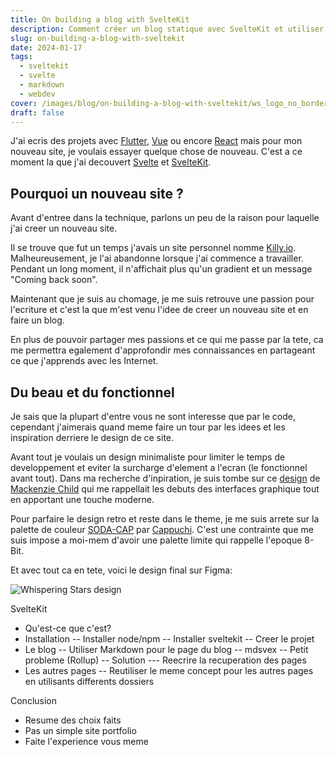 ```yaml
---
title: On building a blog with SvelteKit
description: Comment créer un blog statique avec SvelteKit et utiliser Markdown pour les articles de blog.
slug: on-building-a-blog-with-sveltekit
date: 2024-01-17
tags:
  - sveltekit
  - svelte
  - markdown
  - webdev
cover: /images/blog/on-building-a-blog-with-sveltekit/ws_logo_no_border.svg
draft: false
---
```


J'ai ecris des projets avec [Flutter](), [Vue]() ou encore [React]() mais pour mon nouveau site, je voulais essayer quelque chose de nouveau.
C'est a ce moment la que j'ai decouvert [Svelte]() et [SvelteKit]().

## Pourquoi un nouveau site ?

Avant d'entree dans la technique, parlons un peu de la raison pour laquelle j'ai creer un nouveau site.

Il se trouve que fut un temps j'avais un site personnel nomme [Killy.io](). Malheureusement, je l'ai abandonne lorsque j'ai commence a travailler. Pendant un long moment, il n'affichait plus qu'un gradient et un message "Coming back soon".

Maintenant que je suis au chomage, je me suis retrouve une passion pour l'ecriture et c'est la que m'est venu l'idee de creer un nouveau site et en faire un blog.

En plus de pouvoir partager mes passions et ce qui me passe par la tete, ca me permettra egalement d'approfondir mes connaissances en partageant ce que j'apprends avec les Internet.

## Du beau et du fonctionnel

Je sais que la plupart d'entre vous ne sont interesse que par le code, cependant j'aimerais quand meme faire un tour par les idees et les inspiration derriere le design de ce site.

Avant tout je voulais un design minimaliste pour limiter le temps de developpement et eviter la surcharge d'element a l'ecran (le fonctionnel avant tout).
Dans ma recherche d'inpiration, je suis tombe sur ce [design](https://mac-template.webflow.io/) de [Mackenzie Child](https://www.mackenziechild.me/) qui me rappellait les debuts des interfaces graphique tout en apportant une touche moderne.

Pour parfaire le design retro et reste dans le theme, je me suis arrete sur la palette de couleur [SODA-CAP](https://lospec.com/palette-list/soda-cap) par [Cappuchi](https://lospec.com/cpch01). C'est une contrainte que me suis impose a moi-mem d'avoir une palette limite qui rappelle l'epoque 8-Bit.

Et avec tout ca en tete, voici le design final sur Figma:

![Whispering Stars design](/images/blog/on-building-a-blog-with-sveltekit/WorldDesktop.png)

SvelteKit
- Qu'est-ce que c'est?
- Installation
-- Installer node/npm
-- Installer sveltekit
-- Creer le projet
- Le blog
-- Utiliser Markdown pour le page du blog
-- mdsvex
-- Petit probleme (Rollup)
-- Solution
--- Reecrire la recuperation des pages
- Les autres pages
-- Reutiliser le meme concept pour les autres pages en utilisants differents dossiers

Conclusion
- Resume des choix faits
- Pas un simple site portfolio
- Faite l'experience vous meme
